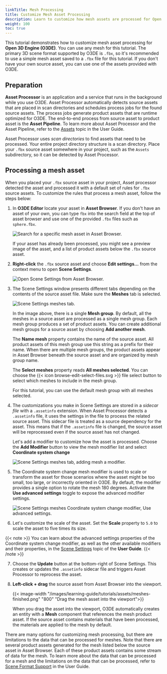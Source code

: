 ```yaml
---
linkTitle: Mesh Processing
title: Customize Mesh Asset Processing
description: Learn to customize how mesh assets are processed for Open 3D Engine (O3DE) with Scene Settings.
weight: 100
toc: true
---
```


This tutorial demonstrates how to customize mesh asset processing for **Open 3D Engine (O3DE)**. You can use any mesh for this tutorial. The primary 3D scene format supported by O3DE is `.fbx`, so it's recommended to use a simple mesh asset saved to a `.fbx` file for this tutorial. If you don't have your own source asset, you can use one of the assets provided with O3DE.

## Preparation

**Asset Processor** is an application and a service that runs in the background while you use O3DE. Asset Processor automatically detects source assets that are placed in scan directories and schedules process jobs for the found source assets. The process jobs generate product assets that are runtime optimized for O3DE. The end-to-end process from source asset to product asset is the **Asset Pipeline**. To learn more about Asset Processor and the Asset Pipeline, refer to the [Assets](/docs/user-guide/assets/) topic in the User Guide.

Asset Processor uses *scan directories* to find assets that need to be processed. Your entire project directory structure is a scan directory. Place your `.fbx` source asset somewhere in your project, such as the `Assets` subdirectory, so it can be detected by Asset Processor.

## Processing a mesh asset

When you placed your `.fbx` source asset in your project, Asset processor detected the asset and processed it with a default set of rules for `.fbx` source assets. To customize the rules that process a mesh asset, follow the steps below:

1. In **O3DE Editor** locate your asset in **Asset Browser**. If you don't have an asset of your own, you can type `fbx` into the search field at the top of asset browser and use one of the provided `.fbx` files such as `sphere.fbx`.

    ![ Search for a specific mesh asset in Asset Browser. ](/images/learning-guide/tutorials/assets/meshes-search-asset-browser.png)

    If your asset has already been processed, you might see a preview image of the asset, and a list of product assets below the `.fbx` source asset.

1. **Right-click** the `.fbx` source asset and choose **Edit settings...** from the context menu to open **Scene Settings**.

    ![ Open Scene Settings from Asset Browser. ](/images/learning-guide/tutorials/assets/meshes-edit-settings.png)

1. The Scene Settings window presents different tabs depending on the contents of the source asset file. Make sure the **Meshes** tab is selected.

    ![ Scene Settings meshes tab. ](/images/learning-guide/tutorials/assets/meshes-scene-settings.png)

    In the image above, there is a single **Mesh group**. By default, all the meshes in a source asset are processed as a single mesh group. Each mesh group produces a set of product assets. You can create additional mesh groups for a source asset by choosing **Add another mesh**.
    
    The **Name mesh** property contains the name of the source asset. All product assets of this mesh group use this string as a prefix for their name. When there are multiple mesh groups, the product assets appear in Asset Browser beneath the source asset and are organized by mesh group name.

    The **Select meshes** property reads **All meshes selected**. You can choose the {{< icon browse-edit-select-files.svg >}} file select button to select which meshes to include in the mesh group.

    For this tutorial, you can use the default mesh group with all meshes selected.

1. The customizations you make in Scene Settings are stored in a *sidecar file* with a `.assetinfo` extension. When Asset Processor detects a `.assetinfo` file, it uses the settings in the file to process the related source asset. This sidecar file is treated as a source dependency for the asset. This means that if the `.assetinfo` file is changed, the source asset will be reprocessed even if the source asset has not changed.

    Let's add a modifier to customize how the asset is processed. Choose the **Add Modifier** button to view the mesh modifier list and select **Coordinate system change**

    ![ Scene Settings meshes tab, adding mesh a modifier. ](/images/learning-guide/tutorials/assets/meshes-coordinate-system-change.png)

1. The Coordinate system change mesh modifier is used to scale or transform the asset for those scenarios where the asset might be too small, too large, or incorrectly oriented in O3DE. By default, the modifier provides a single option to rotate the mesh 180 degrees. Activate the **Use advanced settings** toggle to expose the advanced modifier settings.

    ![ Scene Settings meshes Coordinate system change modifier, Use advanced settings. ](/images/learning-guide/tutorials/assets/meshes-use-advanced-settings.png)

1. Let's customize the scale of the asset. Set the **Scale** property to `5.0` to scale the asset to five times its size.

{{< note >}}
You can learn about the advanced settings properties of the Coordinate system change modifier, as well as the other available modifiers and their properties, in the [Scene Settings](/docs/user-guide/assets/scene-settings) topic of the **User Guide**.
{{< /note >}}

7. Choose the **Update** button at the bottom-right of Scene Settings. This creates or updates the `.assetinfo` sidecar file and triggers Asset Processor to reprocess the asset.

8. **Left-click + drag** the source asset from Asset Browser into the viewport.

    {{< image-width "/images/learning-guide/tutorials/assets/meshes-finished.png" "800" "Drag the mesh asset into the viewport">}}

    When you drag the asset into the viewport, O3DE automatically creates an entity with a **Mesh** component that references the mesh product asset. If the source asset contains materials that have been processed, the materials are applied to the mesh by default.

There are many options for customizing mesh processing, but there are limitations to the data that can be processed for meshes. Note that there are several product assets generated for the mesh listed below the source asset in Asset Browser. Each of these product assets contains some stream of data for the mesh. To learn more about the data that can be processed for a mesh and the limitations on the data that can be processed, refer to [Scene Format Support](/docs/user-guide/assets/scene-settings/scene-format-support) in the User Guide.
